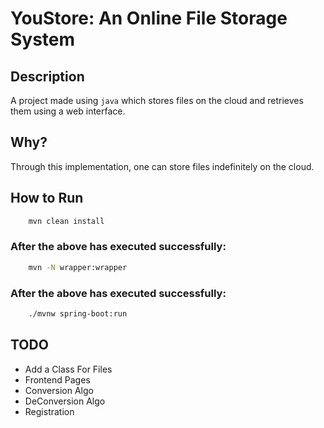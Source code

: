 # YouStore: An Online File Storage System
 
## Description
A project made using `java` which stores files on the cloud and retrieves them using a web interface.

## Why?
Through this implementation, one can store files indefinitely on the cloud.

## How to Run
```bash
    mvn clean install
```
### After the above has executed successfully: 
```bash
    mvn -N wrapper:wrapper
```
### After the above has executed successfully: 
```bash
    ./mvnw spring-boot:run
```

## TODO
- Add a Class For Files
- Frontend Pages
- Conversion Algo
- DeConversion Algo
- Registration

